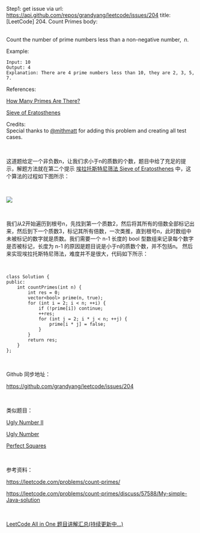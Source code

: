 Step1: get issue via url: https://api.github.com/repos/grandyang/leetcode/issues/204 
 title:[LeetCode] 204. Count Primes 
 body:  
  

Count the number of prime numbers less than a non-negative number,  _n_.

Example:
    
    
    Input: 10
    Output: 4
    Explanation: There are 4 prime numbers less than 10, they are 2, 3, 5, 7.

References: 

[How Many Primes Are There?](https://primes.utm.edu/howmany.html)

[Sieve of Eratosthenes](http://en.wikipedia.org/wiki/Sieve_of_Eratosthenes)

Credits:  
Special thanks to [@mithmatt](https://leetcode.com/discuss/user/mithmatt) for adding this problem and creating all test cases.

 

这道题给定一个非负数n，让我们求小于n的质数的个数，题目中给了充足的提示，解题方法就在第二个提示 [埃拉托斯特尼筛法 Sieve of Eratosthenes](http://zh.wikipedia.org/wiki/%E5%9F%83%E6%8B%89%E6%89%98%E6%96%AF%E7%89%B9%E5%B0%BC%E7%AD%9B%E6%B3%95) 中，这个算法的过程如下图所示：

 

![](https://raw.githubusercontent.com/grandyang/leetcode/master/img/204_sieve_of_Eratosthenes_animation.gif)

 

我们从2开始遍历到根号n，先找到第一个质数2，然后将其所有的倍数全部标记出来，然后到下一个质数3，标记其所有倍数，一次类推，直到根号n，此时数组中未被标记的数字就是质数。我们需要一个 n-1 长度的 bool 型数组来记录每个数字是否被标记，长度为 n-1 的原因是题目说是小于n的质数个数，并不包括n。 然后来实现埃拉托斯特尼筛法，难度并不是很大，代码如下所示：

  
    
    
    class Solution {
    public:
        int countPrimes(int n) {
            int res = 0;
            vector<bool> prime(n, true);
            for (int i = 2; i < n; ++i) {
                if (!prime[i]) continue;
                ++res;
                for (int j = 2; i * j < n; ++j) {
                    prime[i * j] = false;
                }
            }
            return res;
        }
    };

 

Github 同步地址：

<https://github.com/grandyang/leetcode/issues/204>

 

类似题目：

[Ugly Number II](http://www.cnblogs.com/grandyang/p/4743837.html)

[Ugly Number](http://www.cnblogs.com/grandyang/p/4741934.html)

[Perfect Squares](http://www.cnblogs.com/grandyang/p/4800552.html)

 

参考资料：

<https://leetcode.com/problems/count-primes/>

<https://leetcode.com/problems/count-primes/discuss/57588/My-simple-Java-solution>

 

[LeetCode All in One 题目讲解汇总(持续更新中...)](http://www.cnblogs.com/grandyang/p/4606334.html)
